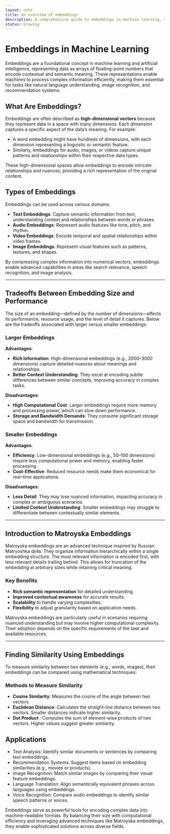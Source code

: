 ```yaml
---
layout: note
title: An overview of embeddings
description: A comprehensive guide to embeddings in machine learning, covering types, trade-offs, and applications.
status: Growing
---
```


# Embeddings in Machine Learning

Embeddings are a foundational concept in machine learning and artificial intelligence, representing data as arrays of floating-point numbers that encode contextual and semantic meaning. These representations enable machines to process complex information efficiently, making them essential for tasks like natural language understanding, image recognition, and recommendation systems.

## What Are Embeddings?

Embeddings are often described as **high-dimensional vectors** because they represent data in a space with many dimensions. Each dimension captures a specific aspect of the data’s meaning. For example:

- A word embedding might have hundreds of dimensions, with each dimension representing a linguistic or semantic feature.
- Similarly, embeddings for audio, images, or videos capture unique patterns and relationships within their respective data types.

These high-dimensional spaces allow embeddings to encode intricate relationships and nuances, providing a rich representation of the original content.

## Types of Embeddings

Embeddings can be used across various domains:

- **Text Embeddings**: Capture semantic information from text, understanding context and relationships between words or phrases.
- **Audio Embeddings**: Represent audio features like tone, pitch, and rhythm.
- **Video Embeddings**: Encode temporal and spatial relationships within video frames.
- **Image Embeddings**: Represent visual features such as patterns, textures, and shapes.

By compressing complex information into numerical vectors, embeddings enable advanced capabilities in areas like search relevance, speech recognition, and image analysis.

---

## Tradeoffs Between Embedding Size and Performance

The size of an embedding—defined by the number of dimensions—affects its performance, resource usage, and the level of detail it captures. Below are the tradeoffs associated with larger versus smaller embeddings:

### Larger Embeddings

**Advantages**:

- **Rich Information**: High-dimensional embeddings (e.g., 2000–3000 dimensions) capture detailed nuances about meanings and relationships.
- **Better Context Understanding**: They excel at encoding subtle differences between similar concepts, improving accuracy in complex tasks.

**Disadvantages**:

- **High Computational Cost**: Larger embeddings require more memory and processing power, which can slow down performance.
- **Storage and Bandwidth Demands**: They consume significant storage space and bandwidth for transmission.

### Smaller Embeddings

**Advantages**:

- **Efficiency**: Low-dimensional embeddings (e.g., 50–100 dimensions) require less computational power and memory, enabling faster processing.
- **Cost-Effective**: Reduced resource needs make them economical for real-time applications.

**Disadvantages**:

- **Less Detail**: They may lose nuanced information, impacting accuracy in complex or ambiguous scenarios.
- **Limited Context Understanding**: Smaller embeddings may struggle to differentiate between contextually similar elements.

---

## Introduction to Matroyska Embeddings

Matroyska embeddings are an advanced technique inspired by Russian Matryoshka dolls. They organize information hierarchically within a single embedding structure. The most relevant information is encoded first, with less relevant details trailing behind. This allows for truncation of the embedding at arbitrary sizes while retaining critical meaning.

### Key Benefits

- **Rich semantic representation** for detailed understanding.
- **Improved contextual awareness** for accurate results.
- **Scalability** to handle varying complexities.
- **Flexibility** to adjust granularity based on application needs.

Matroyska embeddings are particularly useful in scenarios requiring nuanced understanding but may involve higher computational complexity. Their adoption depends on the specific requirements of the task and available resources.

---

## Finding Similarity Using Embeddings

To measure similarity between two elements (e.g., words, images), their embeddings can be compared using mathematical techniques:

### Methods to Measure Similarity

- **Cosine Similarity**: Measures the cosine of the angle between two vectors.
- **Euclidean Distance**: Calculates the straight-line distance between two vectors. Smaller distances indicate higher 
  similarity.
- **Dot Product** : Computes the sum of element-wise products of two vectors. Higher values suggest greater similarity.
  
## Applications
- Text Analysis: Identify similar documents or sentences by comparing text embeddings.
- Recommendation Systems: Suggest items based on embedding similarities (e.g., movies or products).
- Image Recognition: Match similar images by comparing their visual feature embeddings.
- Language Translation: Align semantically equivalent phrases across languages using embeddings.
- Voice Recognition: Compare audio embeddings to identify similar speech patterns or voices.
  
Embeddings serve as powerful tools for encoding complex data into machine-readable formats. By balancing their size with computational efficiency and leveraging advanced techniques like Matroyska embeddings, they enable sophisticated solutions across diverse fields.
